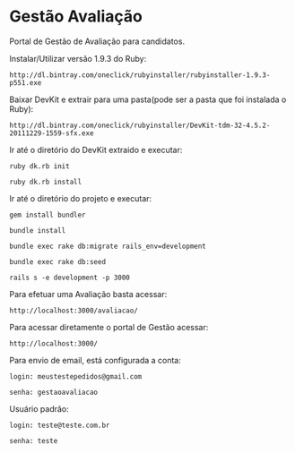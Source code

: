 # Gestão Avaliação
Portal de Gestão de Avaliação para candidatos.

Instalar/Utilizar versão 1.9.3 do Ruby:

    http://dl.bintray.com/oneclick/rubyinstaller/rubyinstaller-1.9.3-p551.exe

Baixar DevKit e extrair para uma pasta(pode ser a pasta que foi instalada o Ruby):

    http://dl.bintray.com/oneclick/rubyinstaller/DevKit-tdm-32-4.5.2-20111229-1559-sfx.exe
  
Ir até o diretório do DevKit extraido e executar:
  
    ruby dk.rb init
    
    ruby dk.rb install
    
Ir até o diretório do projeto e executar:

    gem install bundler
    
    bundle install
    
    bundle exec rake db:migrate rails_env=development  
    
    bundle exec rake db:seed
    
    rails s -e development -p 3000
	
Para efetuar uma Avaliação basta acessar:

    http://localhost:3000/avaliacao/
  
Para acessar diretamente o portal de Gestão acessar:

    http://localhost:3000/
  
Para envio de email, está configurada a conta:

    login: meustestepedidos@gmail.com  
  
    senha: gestaoavaliacao
  
Usuário padrão:

    login: teste@teste.com.br
  
    senha: teste
  
  
  
